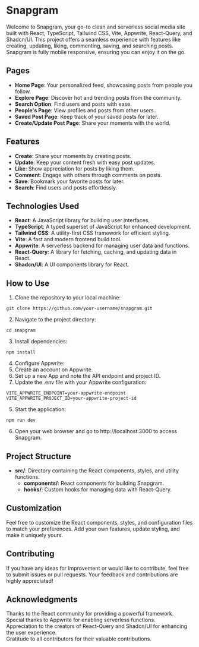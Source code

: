 # Snapgram
Welcome to Snapgram, your go-to clean and serverless social media site built with React, TypeScript, Tailwind CSS, Vite, Appwrite, React-Query, and Shadcn/UI. This project offers a seamless experience with features like creating, updating, liking, commenting, saving, and searching posts. Snapgram is fully mobile responsive, ensuring you can enjoy it on the go.

## Pages
- **Home Page**: Your personalized feed, showcasing posts from people you follow.
- **Explore Page**: Discover hot and trending posts from the community.
- **Search Option**: Find users and posts with ease.
- **People's Page**: View profiles and posts from other users.
- **Saved Post Page**: Keep track of your saved posts for later.
- **Create/Update Post Page**: Share your moments with the world.

## Features
- **Create**: Share your moments by creating posts.
- **Update**: Keep your content fresh with easy post updates.
- **Like**: Show appreciation for posts by liking them.
- **Comment**: Engage with others through comments on posts.
- **Save**: Bookmark your favorite posts for later.
- **Search**: Find users and posts effortlessly.

## Technologies Used
- **React**: A JavaScript library for building user interfaces.
- **TypeScript**: A typed superset of JavaScript for enhanced development.
- **Tailwind CSS**: A utility-first CSS framework for efficient styling.
- **Vite**: A fast and modern frontend build tool.
- **Appwrite**: A serverless backend for managing user data and functions.
- **React-Query**: A library for fetching, caching, and updating data in React.
- **Shadcn/UI**: A UI components library for React.

## How to Use
1. Clone the repository to your local machine:
```
git clone https://github.com/your-username/snapgram.git
```
2. Navigate to the project directory:
```
cd snapgram
```
3. Install dependencies:
```
npm install
```
4. Configure Appwrite:
  1. Create an account on Appwrite.
  2. Set up a new App and note the API endpoint and project ID.
  3. Update the .env file with your Appwrite configuration:
  ```
  VITE_APPWRITE_ENDPOINT=your-appwrite-endpoint
  VITE_APPWRITE_PROJECT_ID=your-appwrite-project-id
  ```
5. Start the application:
```
npm run dev
```
6. Open your web browser and go to http://localhost:3000 to access Snapgram.

## Project Structure
- **src/**: Directory containing the React components, styles, and utility functions.
  - **components/**: React components for building Snapgram.
  - **hooks/**: Custom hooks for managing data with React-Query.

## Customization
Feel free to customize the React components, styles, and configuration files to match your preferences. Add your own features, update styling, and make it uniquely yours.

## Contributing
If you have any ideas for improvement or would like to contribute, feel free to submit issues or pull requests. Your feedback and contributions are highly appreciated!

## Acknowledgments
Thanks to the React community for providing a powerful framework.\
Special thanks to Appwrite for enabling serverless functions.\
Appreciation to the creators of React-Query and Shadcn/UI for enhancing the user experience.\
Gratitude to all contributors for their valuable contributions.